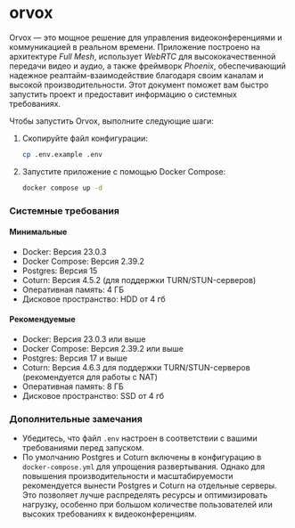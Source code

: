 # orvox

Orvox — это мощное решение для управления видеоконференциями и коммуникацией в реальном времени. Приложение построено на архитектуре *Full Mesh*, использует *WebRTC* для высококачественной передачи видео и аудио, а также фреймворк *Phoenix*, обеспечивающий надежное реалтайм-взаимодействие благодаря своим каналам и высокой производительности. Этот документ поможет вам быстро запустить проект и предоставит информацию о системных требованиях.

Чтобы запустить Orvox, выполните следующие шаги:

1. Скопируйте файл конфигурации:
   ```bash
   cp .env.example .env
   ```
2. Запустите приложение с помощью Docker Compose:
   ```bash
   docker compose up -d
   ```

### Системные требования
#### Минимальные
  * Docker: Версия 23.0.3
  * Docker Compose: Версия 2.39.2
  * Postgres: Версия 15
  * Coturn: Версия 4.5.2 (для поддержки TURN/STUN-серверов)
  * Оперативная память: 4 ГБ
  * Дисковое пространство: HDD от 4 гб

#### Рекомендуемые
  * Docker: Версия 23.0.3 или выше
  * Docker Compose: Версия 2.39.2 или выше
  * Postgres: Версия 17 и выше
  * Coturn: Версия 4.6.3 для поддержки TURN/STUN-серверов (рекомендуется для работы с NAT)
  * Оперативная память: 8 ГБ
  * Дисковое пространство: SSD от 4 гб

### Дополнительные замечания

 * Убедитесь, что файл `.env` настроен в соответствии с вашими требованиями перед запуском.
 * По умолчанию Postgres и Coturn включены в конфигурацию в `docker-compose.yml` для упрощения развертывания. Однако для повышения производительности и масштабируемости рекомендуется вынести Postgres и Coturn на отдельные серверы. Это позволяет лучше распределять ресурсы и оптимизировать нагрузку, особенно при большом количестве пользователей или высоких требованиях к видеоконференциям.
